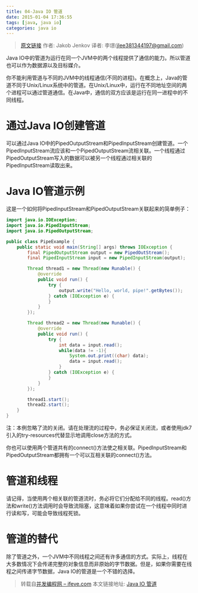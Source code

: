 ```yaml
---
title: 04-Java IO 管道
date: 2015-01-04 17:36:55
tags: [java, java io]
categories: java io
---
```


>[原文链接](http://tutorials.jenkov.com/java-io/pipes.html) 作者: Jakob Jenkov  译者: 李璟(jlee381344197@gmail.com)

Java IO中的管道为运行在同一个JVM中的两个线程提供了通信的能力。所以管道也可以作为数据源以及目标媒介。

你不能利用管道与不同的JVM中的线程通信(不同的进程)。在概念上，Java的管道不同于Unix/Linux系统中的管道。在Unix/Linux中，运行在不同地址空间的两个进程可以通过管道通信。在Java中，通信的双方应该是运行在同一进程中的不同线程。


# 通过Java IO创建管道
可以通过Java IO中的PipedOutputStream和PipedInputStream创建管道。一个PipedInputStream流应该和一个PipedOutputStream流相关联。一个线程通过PipedOutputStream写入的数据可以被另一个线程通过相关联的PipedInputStream读取出来。

# Java IO管道示例
这是一个如何将PipedInputStream和PipedOutputStream关联起来的简单例子：

``` java
import java.io.IOException;
import java.io.PipedInputStream;
import java.io.PipedOutputStream;

public class PipeExample {
	public static void main(String[] args) throws IOException {
		final PipedOutputStream output = new PipedOutStream();
		final PipedInputStream input = new PipedInputStream(output);

		Thread thread1 = new Thread(new Runable() {
			@override
			public void run() {
				try {
					output.write("Hello, world, pipe!".getBytes());
				} catch (IOException e) {
				}
			}
		});

		Thread thread2 = new Thread(new Runable() {
			@override
			public void run() {
				try {
					int data = input.read();
					while(data != -1){
						System.out.print((char) data);
						data = input.read();
					}
				} catch (IOException e) {
				}
			}
		});

		thread1.start();
		thread2.start();
	}
}
```


注：本例忽略了流的关闭。请在处理流的过程中，务必保证关闭流，或者使用jdk7引入的try-resources代替显示地调用close方法的方式。

你也可以使用两个管道共有的connect()方法使之相关联。PipedInputStream和PipedOutputStream都拥有一个可以互相关联的connect()方法。

# 管道和线程
请记得，当使用两个相关联的管道流时，务必将它们分配给不同的线程。read()方法和write()方法调用时会导致流阻塞，这意味着如果你尝试在一个线程中同时进行读和写，可能会导致线程死锁。

# 管道的替代
除了管道之外，一个JVM中不同线程之间还有许多通信的方式。实际上，线程在大多数情况下会传递完整的对象信息而非原始的字节数据。但是，如果你需要在线程之间传递字节数据，Java IO的管道是一个不错的选择。

> 转载自[并发编程网 – ifeve.com](http://ifeve.com/) 本文链接地址: [Java  IO 管道](http://ifeve.com/java-io-%E7%AE%A1%E9%81%93/)